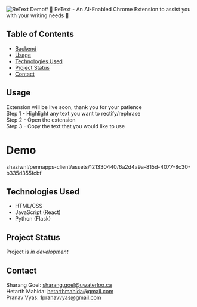 ![ReText Demo](https://github.com/shaziwnl/pennapps-client/assets/121330440/6b0d6d97-2a41-4813-8e9d-628564c9c05b)# 📜 ReText - An AI-Enabled Chrome Extension to assist you with your writing needs 📜

## Table of Contents
* [Backend](https://github.com/shaziwnl/PennApps-Flask-Backend)
* [Usage](#usage)
* [Technologies Used](#technologies-used)
* [Project Status](#project-status)
* [Contact](#contact)
<!-- * [License](#license) -->


## Usage
Extension will be live soon, thank you for your patience \
Step 1 - Highlight any text you want to rectify/rephrase \
Step 2 - Open the extension \
Step 3 - Copy the text that you would like to use

# Demo
shaziwnl/pennapps-client/assets/121330440/6a2d4a9a-815d-4077-8c30-b335d355fcbf


## Technologies Used
- HTML/CSS
- JavaScript (React)
- Python (Flask)


## Project Status
Project is *in development*


## Contact
Sharang Goel: sharang.goel@uwaterloo.ca \
Hetarth Mahida: hetarthmahida@gmail.com \
Pranav Vyas: 1pranavvyas@gmail.com





